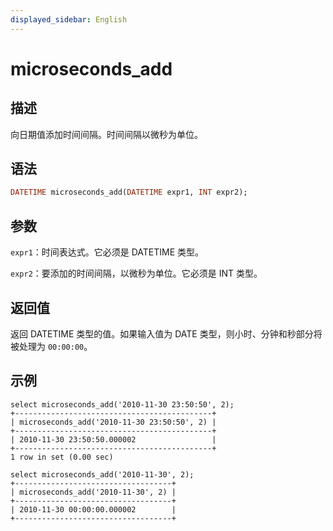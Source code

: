 ```yaml
---
displayed_sidebar: English
---
```


# microseconds_add

## 描述

向日期值添加时间间隔。时间间隔以微秒为单位。

## 语法

```Haskell
DATETIME microseconds_add(DATETIME expr1, INT expr2);
```

## 参数

`expr1`：时间表达式。它必须是 DATETIME 类型。

`expr2`：要添加的时间间隔，以微秒为单位。它必须是 INT 类型。

## 返回值

返回 DATETIME 类型的值。如果输入值为 DATE 类型，则小时、分钟和秒部分将被处理为 `00:00:00`。

## 示例

```Plain
select microseconds_add('2010-11-30 23:50:50', 2);
+--------------------------------------------+
| microseconds_add('2010-11-30 23:50:50', 2) |
+--------------------------------------------+
| 2010-11-30 23:50:50.000002                 |
+--------------------------------------------+
1 row in set (0.00 sec)

select microseconds_add('2010-11-30', 2);
+-----------------------------------+
| microseconds_add('2010-11-30', 2) |
+-----------------------------------+
| 2010-11-30 00:00:00.000002        |
+-----------------------------------+
```